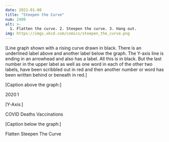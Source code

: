 ```yaml
---
date: 2021-01-08
title: "Steepen the Curve"
num: 2409
alt: >-
  1. Flatten the curve. 2. Steepen the curve. 3. Hang out.
img: https://imgs.xkcd.com/comics/steepen_the_curve.png
---
```

[Line graph shown with a rising curve drawn in black. There is an underlined label above and another label below the graph. The Y-axis line is ending in an arrowhead and also has a label. All this is in black. But the last number in the upper label as well as one word in each of the other two labels, have been scribbled out in red and then another number or word has been written behind or beneath in red.]

[Caption above the graph:]

2020 1

[Y-Axis:]

COVID Deaths Vaccinations

[Caption below the graph:]

Flatten Steepen The Curve